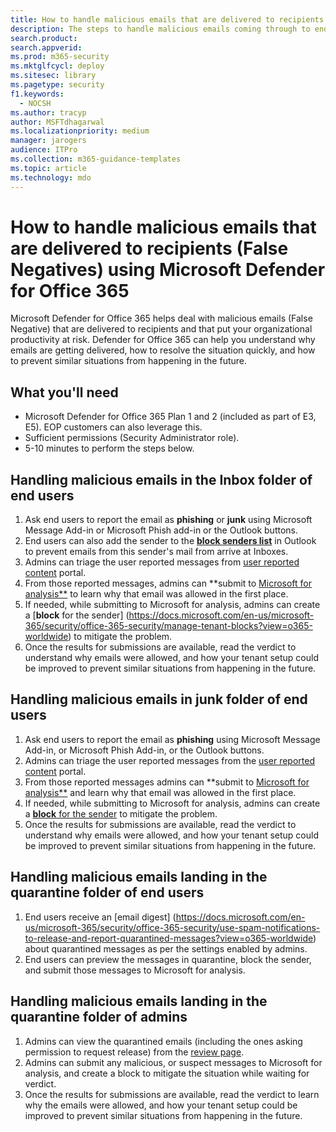 ```yaml
---
title: How to handle malicious emails that are delivered to recipients (False Negatives) using Microsoft Defender for Office 365
description: The steps to handle malicious emails coming through to end users and inboxes (as False Negatives) with Microsoft Defender for Office 365 in order to prevent loss of business. 
search.product: 
search.appverid: 
ms.prod: m365-security
ms.mktglfcycl: deploy
ms.sitesec: library
ms.pagetype: security
f1.keywords: 
  - NOCSH
ms.author: tracyp
author: MSFTdhagarwal
ms.localizationpriority: medium
manager: jarogers
audience: ITPro
ms.collection: m365-guidance-templates
ms.topic: article
ms.technology: mdo
---
```


# How to handle malicious emails that are delivered to recipients (False Negatives) using Microsoft Defender for Office 365

Microsoft Defender for Office 365 helps deal with malicious emails (False Negative) that are delivered to recipients and that put your organizational productivity at risk. 
Defender for Office 365 can help you understand why emails are getting delivered, how to resolve the situation quickly, and how to prevent similar situations from happening in the future.

## What you'll need

- Microsoft Defender for Office 365 Plan 1 and 2 (included as part of E3, E5). EOP customers can also leverage this.
- Sufficient permissions (Security Administrator role).
- 5-10 minutes to perform the steps below.

## Handling malicious emails in the Inbox folder of end users
1. Ask end users to report the email as **phishing** or **junk** using Microsoft Message Add-in or Microsoft Phish add-in or the Outlook buttons.
2. End users can also add the sender to the [**block senders list**](https://support.microsoft.com/en-us/office/block-a-mail-sender-b29fd867-cac9-40d8-aed1-659e06a706e4#:~:text=1%20On%20the%20Home%20tab%2C%20in%20the%20Delete,4%20Click%20OK%20in%20both%20open%20dialog%20boxes..) in Outlook to prevent emails from this sender's mail from arrive at Inboxes. 
3. Admins can triage the user reported messages from [user reported content](https://docs.microsoft.com/en-us/microsoft-365/security/office-365-security/admin-submission?view=o365-worldwide#view-user-submissions-to-microsoft) portal.
4. From those reported messages, admins can **submit to [Microsoft for analysis**](https://docs.microsoft.com/en-us/microsoft-365/security/office-365-security/admin-submission?view=o365-worldwide#notify-users-from-within-the-portal) to learn why that email was allowed in the first place.
5. If needed, while submitting to Microsoft for analysis, admins can create a [**block** for the sender] (https://docs.microsoft.com/en-us/microsoft-365/security/office-365-security/manage-tenant-blocks?view=o365-worldwide) to mitigate the problem.
6. Once the results for submissions are available, read the verdict to understand why emails were allowed, and how your tenant setup could be improved to prevent similar situations from happening in the future.

## Handling malicious emails in junk folder of end users

1. Ask end users to report the email as **phishing** using Microsoft Message Add-in, or Microsoft Phish Add-in, or the Outlook buttons.
2. Admins can triage the user reported messages from the [user reported content](https://docs.microsoft.com/en-us/microsoft-365/security/office-365-security/admin-submission?view=o365-worldwide#view-user-submissions-to-microsoft) portal.
3. From those reported messages admins can **submit to [Microsoft for analysis**](https://docs.microsoft.com/en-us/microsoft-365/security/office-365-security/admin-submission?view=o365-worldwide#notify-users-from-within-the-portal) and learn why that email was allowed in the first place.
4. If needed, while submitting to Microsoft for analysis, admins can create a [**block** for the sender](https://docs.microsoft.com/en-us/microsoft-365/security/office-365-security/manage-tenant-blocks?view=o365-worldwide) to mitigate the problem.
5. Once the results for submissions are available, read the verdict to understand why emails were allowed, and how your tenant setup could be improved to prevent similar situations from happening in the future.

## Handling malicious emails landing in the quarantine folder of end users

1. End users receive an [email digest] (https://docs.microsoft.com/en-us/microsoft-365/security/office-365-security/use-spam-notifications-to-release-and-report-quarantined-messages?view=o365-worldwide) about quarantined messages as per the settings enabled by admins.
2. End users can preview the messages in quarantine, block the sender, and submit those messages to Microsoft for analysis.

## Handling malicious emails landing in the quarantine folder of admins
1. Admins can view the quarantined emails (including the ones asking permission to request release) from the [review page](https://docs.microsoft.com/en-us/microsoft-365/security/office-365-security/manage-quarantined-messages-and-files?view=o365-worldwide).
2. Admins can submit any malicious, or suspect messages to Microsoft for analysis, and create a block to mitigate the situation while waiting for verdict.
3. Once the results for submissions are available, read the verdict to learn why the emails were allowed, and how your tenant setup could be improved to prevent similar situations from happening in the future.
